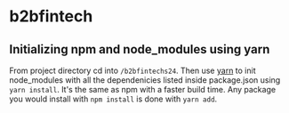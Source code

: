 # b2bfintech

## Initializing npm and node_modules using yarn

From project directory cd into `/b2bfintechs24`.
Then use [yarn](https://classic.yarnpkg.com/lang/en/docs/install/#mac-stable) to init node_modules with all the dependenicies listed inside package.json using `yarn install`. It's the same as npm with a faster build time. Any package you would install with `npm install` is done with `yarn add`.
